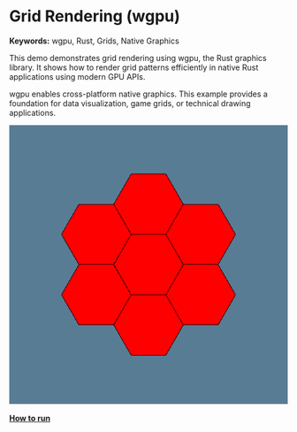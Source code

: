# Grid Rendering (wgpu)

**Keywords:** wgpu, Rust, Grids, Native Graphics

This demo demonstrates grid rendering using wgpu, the Rust graphics library. It shows how to render grid patterns efficiently in native Rust applications using modern GPU APIs.

wgpu enables cross-platform native graphics. This example provides a foundation for data visualization, game grids, or technical drawing applications.

![image](showcase.png)

**[How to run](../../how_to_run.md)**
